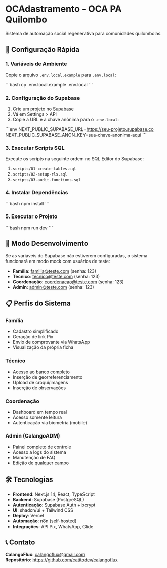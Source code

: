 # OCAdastramento - OCA PA Quilombo

Sistema de automação social regenerativa para comunidades quilombolas.

## 🚀 Configuração Rápida

### 1. Variáveis de Ambiente

Copie o arquivo `.env.local.example` para `.env.local`:

\`\`\`bash
cp .env.local.example .env.local
\`\`\`

### 2. Configuração do Supabase

1. Crie um projeto no [Supabase](https://supabase.com)
2. Vá em Settings > API
3. Copie a URL e a chave anônima para o `.env.local`:

\`\`\`env
NEXT_PUBLIC_SUPABASE_URL=https://seu-projeto.supabase.co
NEXT_PUBLIC_SUPABASE_ANON_KEY=sua-chave-anonima-aqui
\`\`\`

### 3. Executar Scripts SQL

Execute os scripts na seguinte ordem no SQL Editor do Supabase:

1. `scripts/01-create-tables.sql`
2. `scripts/02-setup-rls.sql` 
3. `scripts/03-audit-functions.sql`

### 4. Instalar Dependências

\`\`\`bash
npm install
\`\`\`

### 5. Executar o Projeto

\`\`\`bash
npm run dev
\`\`\`

## 🔧 Modo Desenvolvimento

Se as variáveis do Supabase não estiverem configuradas, o sistema funcionará em modo mock com usuários de teste:

- **Família**: familia@teste.com (senha: 123)
- **Técnico**: tecnico@teste.com (senha: 123)
- **Coordenação**: coordenacao@teste.com (senha: 123)
- **Admin**: admin@teste.com (senha: 123)

## 📋 Perfis do Sistema

### Família
- Cadastro simplificado
- Geração de link Pix
- Envio de comprovante via WhatsApp
- Visualização da própria ficha

### Técnico
- Acesso ao banco completo
- Inserção de georreferenciamento
- Upload de croqui/imagens
- Inserção de observações

### Coordenação
- Dashboard em tempo real
- Acesso somente leitura
- Autenticação via biometria (mobile)

### Admin (CalangoADM)
- Painel completo de controle
- Acesso a logs do sistema
- Manutenção de FAQ
- Edição de qualquer campo

## 🛠️ Tecnologias

- **Frontend**: Next.js 14, React, TypeScript
- **Backend**: Supabase (PostgreSQL)
- **Autenticação**: Supabase Auth + bcrypt
- **UI**: shadcn/ui + Tailwind CSS
- **Deploy**: Vercel
- **Automação**: n8n (self-hosted)
- **Integrações**: API Pix, WhatsApp, Glide

## 📞 Contato

**CalangoFlux**: calangoflux@gmail.com  
**Repositório**: https://github.com/catitodev/calangoflux
